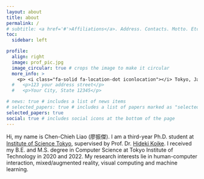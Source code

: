 ```yaml
---
layout: about
title: about
permalink: /
# subtitle: <a href='#'>Affiliations</a>. Address. Contacts. Motto. Etc.
toc:
  sidebar: left

profile:
  align: right
  image: prof_pic.jpg
  image_circular: true # crops the image to make it circular
  more_info: >
    <p> <i class="fa-solid fa-location-dot iconlocation"></i> Tokyo, Japan</p>
  #   <p>123 your address street</p>
  #   <p>Your City, State 12345</p>

# news: true # includes a list of news items
# selected_papers: true # includes a list of papers marked as "selected={true}"
selected_papers: true
social: true # includes social icons at the bottom of the page
---
```


<!-- Write your biography here. Tell the world about yourself. Link to your favorite [subreddit](http://reddit.com). You can put a picture in, too. The code is already in, just name your picture `prof_pic.jpg` and put it in the `img/` folder.

Put your address / P.O. box / other info right below your picture. You can also disable any of these elements by editing `profile` property of the YAML header of your `_pages/about.md`. Edit `_bibliography/papers.bib` and Jekyll will render your [publications page](/al-folio/publications/) automatically.

Link to your social media connections, too. This theme is set up to use [Font Awesome icons](https://fontawesome.com/) and [Academicons](https://jpswalsh.github.io/academicons/), like the ones below. Add your Facebook, Twitter, LinkedIn, Google Scholar, or just disable all of them. -->

Hi, my name is Chen-Chieh Liao (廖振傑). I am a third-year Ph.D. student at [Institute of Science Tokyo](https://www.isct.ac.jp/en), supervised by Prof. Dr. [Hideki Koike](https://www.vogue.cs.titech.ac.jp/koike). I received my B.E. and M.S. degree in Computer Science at Tokyo Institute of Technology in 2020 and 2022. My research interests lie in human-computer interaction, mixed/augmented reality, visual computing and machine learning.